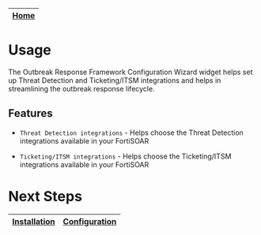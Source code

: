 | [Home](../README.md) |
|--------------------------------------------|

# Usage

The Outbreak Response Framework Configuration Wizard widget helps set up Threat Detection and Ticketing/ITSM integrations and helps in streamlining the outbreak response lifecycle.

## Features

- `Threat Detection integrations` - Helps choose the Threat Detection integrations available in your FortiSOAR 

- `Ticketing/ITSM integrations` - Helps choose the Ticketing/ITSM integrations available in your FortiSOAR


# Next Steps
| [Installation](./setup.md#installation) | [Configuration](./setup.md#configuration) |
| ----------------------------------------- | ------------------------------------------- |

